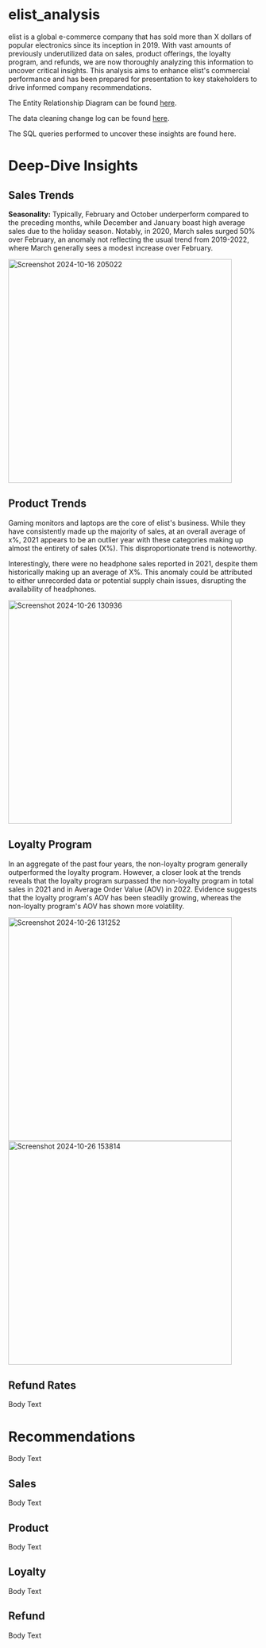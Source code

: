 # elist_analysis
elist is a global e-commerce company that has sold more than X dollars of popular electronics since its inception in 2019. With vast amounts of previously underutilized data on sales, product offerings, the loyalty program, and refunds, we are now thoroughly analyzing this information to uncover critical insights. This analysis aims to enhance elist's commercial performance and has been prepared for presentation to key stakeholders to drive informed company recommendations.

The Entity Relationship Diagram can be found [here](https://github.com/madeleinevarda/elist_analysis/blob/main/ERD.png).

The data cleaning change log can be found [here](https://github.com/madeleinevarda/elist_analysis/blob/main/Data%20Cleaning%20Change%20Log.png).

 The SQL queries performed to uncover these insights are found here.

# Deep-Dive Insights

## Sales Trends 

**Seasonality:** Typically, February and October underperform compared to the preceding months, while December and January boast high average sales due to the holiday season. Notably, in 2020, March sales surged 50% over February, an anomaly not reflecting the usual trend from 2019-2022, where March generally sees a modest increase over February.

<img width="450" alt="Screenshot 2024-10-16 205022" src="https://github.com/user-attachments/assets/a422f168-2351-4c6a-82ca-dadf53214d78">


## Product Trends

Gaming monitors and laptops are the core of elist's business. While they have consistently made up the majority of sales, at an overall average of x%, 2021 appears to be an outlier year with these categories making up almost the entirety of sales (X%). This disproportionate trend is noteworthy.

Interestingly, there were no headphone sales reported in 2021, despite them historically making up an average of X%. This anomaly could be attributed to either unrecorded data or potential supply chain issues, disrupting the availability of headphones.

<img width="450" alt="Screenshot 2024-10-26 130936" src="https://github.com/user-attachments/assets/ec59722d-d1c9-47e3-afab-ee07b2f51dac">

## Loyalty Program
In an aggregate of the past four years, the non-loyalty program generally outperformed the loyalty program. However, a closer look at the trends reveals that the loyalty program surpassed the non-loyalty program in total sales in 2021 and in Average Order Value (AOV) in 2022. Evidence suggests that the loyalty program's AOV has been steadily growing, whereas the non-loyalty program's AOV has shown more volatility.

<img width="450" alt="Screenshot 2024-10-26 131252" src="https://github.com/user-attachments/assets/c8394569-a501-42be-a68b-ccda6701cb8b">

<img width="450" alt="Screenshot 2024-10-26 153814" src="https://github.com/user-attachments/assets/bf069e75-bd87-4ad5-96af-2dc65ffd12f7">

## Refund Rates
Body Text 

# Recommendations
Body Text

## Sales 
Body Text

## Product 
Body Text

## Loyalty 
Body Text

## Refund 
Body Text
